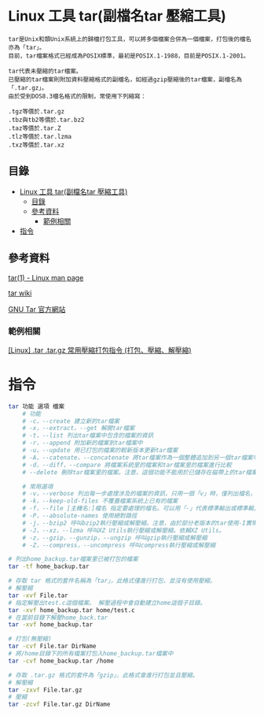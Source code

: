# Linux 工具 tar(副檔名tar 壓縮工具)

```
tar是Unix和類Unix系統上的歸檔打包工具，可以將多個檔案合併為一個檔案，打包後的檔名亦為「tar」。
目前，tar檔案格式已經成為POSIX標準，最初是POSIX.1-1988，目前是POSIX.1-2001。

tar代表未壓縮的tar檔案。
已壓縮的tar檔案則附加資料壓縮格式的副檔名，如經過gzip壓縮後的tar檔案，副檔名為「.tar.gz」。
由於受到DOS8.3檔名格式的限制，常使用下列縮寫：

.tgz等價於.tar.gz
.tbz與tb2等價於.tar.bz2
.taz等價於.tar.Z
.tlz等價於.tar.lzma
.txz等價於.tar.xz
```

## 目錄

- [Linux 工具 tar(副檔名tar 壓縮工具)](#linux-工具-tar副檔名tar-壓縮工具)
	- [目錄](#目錄)
	- [參考資料](#參考資料)
		- [範例相關](#範例相關)
- [指令](#指令)

## 參考資料

[tar(1) - Linux man page](https://linux.die.net/man/1/tar)

[tar wiki](https://zh.wikipedia.org/zh-tw/Tar)

[GNU Tar 官方網站](https://www.gnu.org/software/tar/)

### 範例相關

[[Linux] .tar .tar.gz 常用壓縮打包指令 (打包、壓縮、解壓縮)](https://richarlin.tw/blog/linux-tar/)

# 指令

```bash
tar 功能 選項 檔案
	# 功能
	# -c，--create 建立新的tar檔案
	# -x，--extract，--get 解開tar檔案
	# -t，--list 列出tar檔案中包含的檔案的資訊
	# -r，--append 附加新的檔案到tar檔案中
	# -u，--update 用已打包的檔案的較新版本更新tar檔案
	# -A，--catenate，--concatenate 將tar檔案作為一個整體追加到另一個tar檔案中
	# -d，--diff，--compare 將檔案系統里的檔案和tar檔案里的檔案進行比較
	# --delete 刪除tar檔案里的檔案。注意，這個功能不能用於已儲存在磁帶上的tar檔案！

	# 常用選項
	# -v，--verbose 列出每一步處理涉及的檔案的資訊，只用一個「v」時，僅列出檔名，使用兩個「v」時，列出權限、所有者、大小、時間、檔名等資訊。
	# -k，--keep-old-files 不覆蓋檔案系統上已有的檔案
	# -f，--file [主機名:]檔名 指定要處理的檔名。可以用「-」代表標準輸出或標準輸入。
	# -P，--absolute-names 使用絕對路徑
	# -j，--bzip2 呼叫bzip2執行壓縮或解壓縮。注意，由於部分老版本的tar使用-I實現本功能，因此，編寫指令碼時，最好使用--bzip2。
	# -J，--xz，--lzma 呼叫XZ Utils執行壓縮或解壓縮。依賴XZ Utils。
	# -z，--gzip，--gunzip，--ungzip 呼叫gzip執行壓縮或解壓縮
	# -Z，--compress，--uncompress 呼叫compress執行壓縮或解壓縮

# 列出home_backup.tar檔案里已被打包的檔案
tar -tf home_backup.tar

# 存取 tar 格式的套件名稱為「tar」，此格式僅進行打包，並沒有使用壓縮。
# 解壓縮
tar -xvf File.tar
# 指定解壓出test.c這個檔案。 解壓過程中會自動建立home這個子目錄。
tar -xvf home_backup.tar home/test.c
# 在當前目錄下解壓home_back.tar
tar -xvf home_backup.tar

# 打包(無壓縮)
tar -cvf File.tar DirName
# 將/home目錄下的所有檔案打包入home_backup.tar檔案中
tar -cvf home_backup.tar /home

# 存取 .tar.gz 格式的套件為「gzip」，此格式會進行打包並且壓縮。
# 解壓縮
tar -zxvf File.tar.gz
# 壓縮
tar -zcvf File.tar.gz DirName
```
